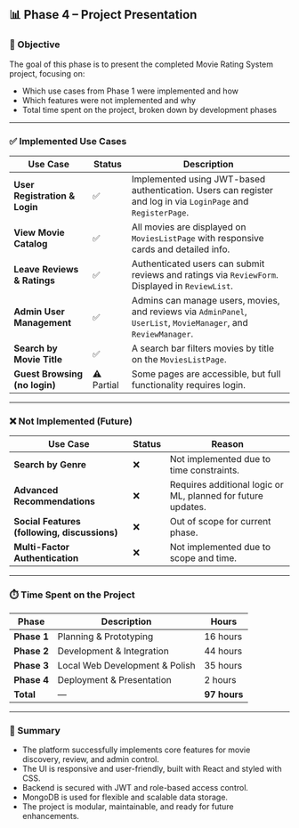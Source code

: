 ## 📊 Phase 4 – Project Presentation

### 🎯 Objective
The goal of this phase is to present the completed Movie Rating System project, focusing on:
- Which use cases from Phase 1 were implemented and how
- Which features were not implemented and why
- Total time spent on the project, broken down by development phases

---

### ✅ Implemented Use Cases

| Use Case | Status | Description |
|----------|--------|-------------|
| **User Registration & Login** | ✅ | Implemented using JWT-based authentication. Users can register and log in via `LoginPage` and `RegisterPage`. |
| **View Movie Catalog** | ✅ | All movies are displayed on `MoviesListPage` with responsive cards and detailed info. |
| **Leave Reviews & Ratings** | ✅ | Authenticated users can submit reviews and ratings via `ReviewForm`. Displayed in `ReviewList`. |
| **Admin User Management** | ✅ | Admins can manage users, movies, and reviews via `AdminPanel`, `UserList`, `MovieManager`, and `ReviewManager`. |
| **Search by Movie Title** | ✅ | A search bar filters movies by title on the `MoviesListPage`. |
| **Guest Browsing (no login)** | ⚠️ Partial | Some pages are accessible, but full functionality requires login. |

---

### ❌ Not Implemented (Future)

| Use Case | Status | Reason |
|----------|--------|--------|
| **Search by Genre** | ❌ | Not implemented due to time constraints. |
| **Advanced Recommendations** | ❌ | Requires additional logic or ML, planned for future updates. |
| **Social Features (following, discussions)** | ❌ | Out of scope for current phase. |
| **Multi-Factor Authentication** | ❌ | Not implemented due to scope and time. |

---

### ⏱️ Time Spent on the Project

| Phase | Description | Hours |
|-------|-------------|-------|
| **Phase 1** | Planning & Prototyping | 16 hours |
| **Phase 2** | Development & Integration | 44 hours |
| **Phase 3** | Local Web Development & Polish | 35 hours |
| **Phase 4** | Deployment & Presentation | 2 hours |
| **Total** | — | **97 hours** |

---

### 📌 Summary

- The platform successfully implements core features for movie discovery, review, and admin control.
- The UI is responsive and user-friendly, built with React and styled with CSS.
- Backend is secured with JWT and role-based access control.
- MongoDB is used for flexible and scalable data storage.
- The project is modular, maintainable, and ready for future enhancements.

